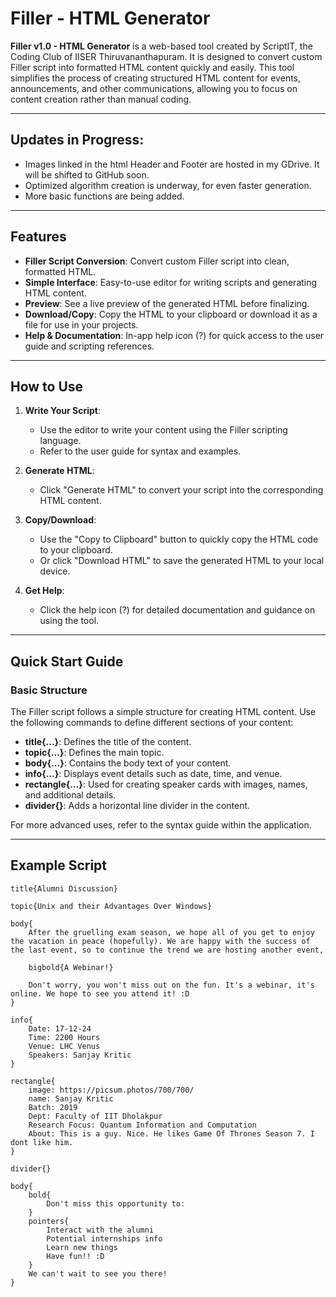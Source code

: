 # Filler - HTML Generator

**Filler v1.0 - HTML Generator** is a web-based tool created by ScriptIT, the Coding Club of IISER Thiruvananthapuram. It is designed to convert custom Filler script into formatted HTML content quickly and easily. This tool simplifies the process of creating structured HTML content for events, announcements, and other communications, allowing you to focus on content creation rather than manual coding.

---

## Updates in Progress:
- Images linked in the html Header and Footer are hosted in my GDrive. It will be shifted to GitHub soon.
- Optimized algorithm creation is underway, for even faster generation.
- More basic functions are being added.

---

## Features

- **Filler Script Conversion**: Convert custom Filler script into clean, formatted HTML.
- **Simple Interface**: Easy-to-use editor for writing scripts and generating HTML content.
- **Preview**: See a live preview of the generated HTML before finalizing.
- **Download/Copy**: Copy the HTML to your clipboard or download it as a file for use in your projects.
- **Help & Documentation**: In-app help icon (?) for quick access to the user guide and scripting references.

---

## How to Use

1. **Write Your Script**: 
   - Use the editor to write your content using the Filler scripting language.
   - Refer to the user guide for syntax and examples.

2. **Generate HTML**:
   - Click "Generate HTML" to convert your script into the corresponding HTML content.

3. **Copy/Download**:
   - Use the "Copy to Clipboard" button to quickly copy the HTML code to your clipboard.
   - Or click "Download HTML" to save the generated HTML to your local device.

4. **Get Help**:
   - Click the help icon (?) for detailed documentation and guidance on using the tool.

---

## Quick Start Guide

### Basic Structure

The Filler script follows a simple structure for creating HTML content. Use the following commands to define different sections of your content:

- **title{...}**: Defines the title of the content.
- **topic{...}**: Defines the main topic.
- **body{...}**: Contains the body text of your content.
- **info{...}**: Displays event details such as date, time, and venue.
- **rectangle{...}**: Used for creating speaker cards with images, names, and additional details.
- **divider{}**: Adds a horizontal line divider in the content.

For more advanced uses, refer to the syntax guide within the application.

---

## Example Script

```plaintext
title{Alumni Discussion}

topic{Unix and their Advantages Over Windows}

body{
    After the gruelling exam season, we hope all of you get to enjoy the vacation in peace (hopefully). We are happy with the success of the last event, so to continue the trend we are hosting another event,
    
    bigbold{A Webinar!}
    
    Don't worry, you won't miss out on the fun. It's a webinar, it's online. We hope to see you attend it! :D
}

info{
    Date: 17-12-24
    Time: 2200 Hours
    Venue: LHC Venus
    Speakers: Sanjay Kritic
}

rectangle{
    image: https://picsum.photos/700/700/
    name: Sanjay Kritic
    Batch: 2019
    Dept: Faculty of IIT Dholakpur
    Research Focus: Quantum Information and Computation
    About: This is a guy. Nice. He likes Game Of Thrones Season 7. I dont like him.
}

divider{}

body{
    bold{
        Don't miss this opportunity to:
    }
    pointers{
        Interact with the alumni
        Potential internships info
        Learn new things
        Have fun!! :D
    }
    We can't wait to see you there!
}
